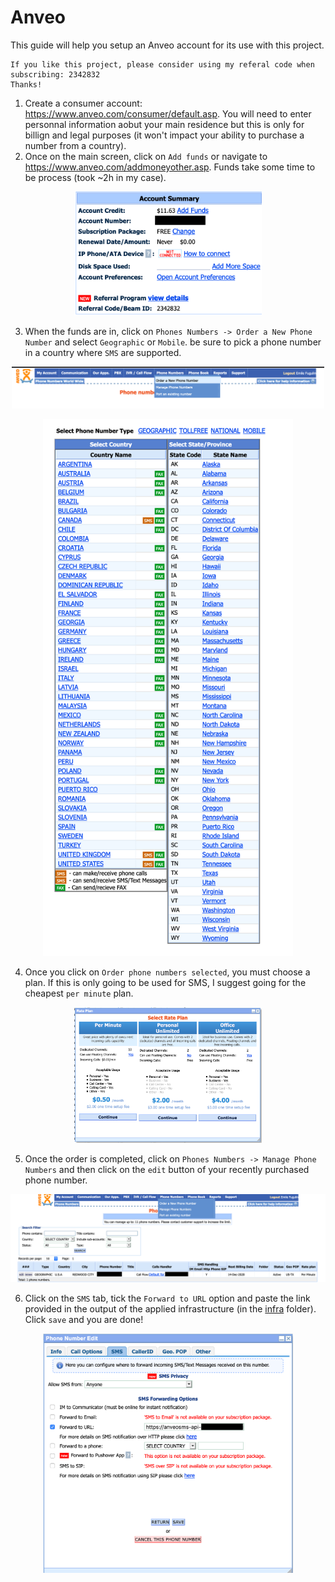 # Anveo

This guide will help you setup an Anveo account for its use with this project.

```golang
If you like this project, please consider using my referal code when subscribing: 2342832
Thanks!
```

1. Create a consumer account: https://www.anveo.com/consumer/default.asp. You will need to enter personnal information aobut your main residence but this is only for billign and legal purposes (it won't impact your ability to purchase a number from a country).
2. Once on the main screen, click on `Add funds` or navigate to https://www.anveo.com/addmoneyother.asp. Funds take some time to be process (took ~2h in my case).

<p align="center">
  <img width="300" src="https://raw.githubusercontent.com/Sytten/AnveoSMS/main/docs/assets/anveo_account.png">
</p>

3. When the funds are in, click on `Phones Numbers -> Order a New Phone Number` and select `Geographic` or `Mobile`. be sure to pick a phone number in a country where `SMS` are supported.

<p align="center">
  <img width="500" src="https://raw.githubusercontent.com/Sytten/AnveoSMS/main/docs/assets/anveo_order_new.png">
</p>

<p align="center">
  <img width="400" src="https://raw.githubusercontent.com/Sytten/AnveoSMS/main/docs/assets/anveo_order_choices.png">
</p>

4. Once you click on `Order phone numbers selected`, you must choose a plan. If this is only going to be used for SMS, I suggest going for the cheapest `per minute` plan.

<p align="center">
  <img width="300" src="https://raw.githubusercontent.com/Sytten/AnveoSMS/main/docs/assets/anveo_rate_plan.png">
</p>

5. Once the order is completed, click on `Phones Numbers -> Manage Phone Numbers` and then click on the `edit` button of your recently purchased phone number.

<p align="center">
  <img width="600" src="https://raw.githubusercontent.com/Sytten/AnveoSMS/main/docs/assets/anveo_manage.png">
</p>

6. Click on the `SMS` tab, tick the `Forward to URL` option and paste the link provided in the output of the applied infrastructure (in the [infra](https://github.com/Sytten/AnveoSMS/tree/main/infra) folder). Click `save` and you are done!

<p align="center">
  <img width="400" src="https://raw.githubusercontent.com/Sytten/AnveoSMS/main/docs/assets/anveo_phone_edit.png">
</p>
